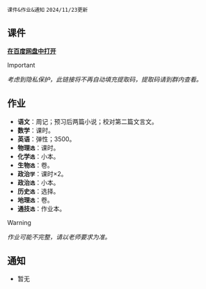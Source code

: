 `课件&作业&通知` `2024/11/23更新`

## 课件
**[在百度网盘中打开](https://pan.baidu.com/s/14VBuFbPU6buK3F1ZHeRzpw)**
> [!IMPORTANT]
> *考虑到隐私保护，此链接将不再自动填充提取码，提取码请到群内查看。*

## 作业
- **语文**：周记；预习后两篇小说；校对第二篇文言文。
- **数学**：课时。
- **英语**：弹性；3500。
- **物理`选`**：课时。
- **化学`选`**：小本。
- **生物`选`**：卷。
- **政治`学`**：课时×2。
- **政治`选`**：小本。
- **历史`选`**：选择。
- **地理`选`**：卷。
- **通技`选`**：作业本。

> [!WARNING]
> *作业可能不完整，请以老师要求为准。*

## 通知
- 暂无
